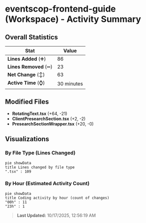 # eventscop-frontend-guide (Workspace) - Activity Summary 

## Overall Statistics

| Stat                   | Value                                                             |
| ---------------------- | ----------------------------------------------------------------- |
| **Lines Added** (➕)   | 86                                          |
| **Lines Removed** (➖) | 23                                        |
| **Net Change** (↕)    | 63                |
| **Active Time** (⌚)   | 30 minutes |


## Modified Files
- **RotatingText.tsx** (+64, -21)
- **ClientPresearchSection.tsx** (+2, -2)
- **PresearchSectionWrapper.tsx** (+20, -0)

## Visualizations

### By File Type (Lines Changed)

```mermaid
pie showData
title Lines changed by file type
".tsx" : 109
```

### By Hour (Estimated Activity Count)

```mermaid
pie showData
title Coding activity by hour (count of changes)
"00h" : 11
"23h" : 1
```


> **Last Updated:** 10/17/2025, 12:56:19 AM